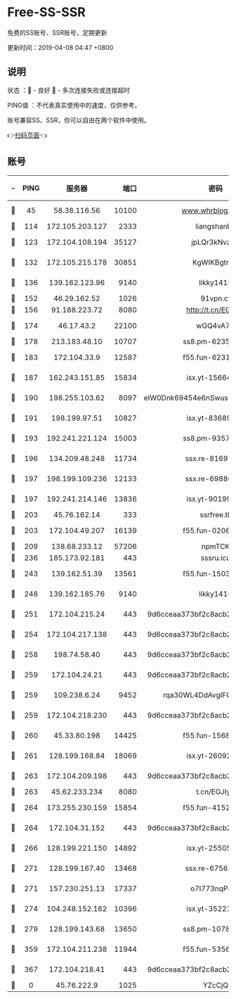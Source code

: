 # Free-SS-SSR

免费的SS账号、SSR账号，定期更新

更新时间：2019-04-08 04:47 +0800

## 说明

状态     ：🙂 - 良好 🙁 - 多次连接失败或连接超时

PING值   ：不代表真实使用中的速度，仅供参考。

账号兼容SS、SSR，你可以自由在两个软件中使用。

👉[扫码页面](https://liesauer.github.io/Free-SS-SSR/)👈

## 账号

|-|PING|服务器|端口|密码|加密方式|区域|
|:----:|:----:|:-----:|-----:|:----:|:----:|:----:|
|🙂|45|58.38.116.56|10100|www.whrblog.online|aes-256-cfb|CN|
|🙂|114|172.105.203.127|2333|liangshanbo|chacha20|JP|
|🙂|123|172.104.108.194|35127|jpLQr3kNvzJG|aes-256-cfb|JP|
|🙂|132|172.105.215.178|30851|KgWIKBgtrjzT|aes-256-cfb|JP|
|🙂|136|139.162.123.96|9140|likky1415|aes-256-cfb|JP|
|🙂|152|46.29.162.52|1026|91vpn.cf|rc4-md5|RU|
|🙂|156|91.188.223.72|8080|http://t.cn/EGJIyrl|rc4-md5|RU|
|🙂|174|46.17.43.2|22100|wGQ4vA7D|aes-256-gcm|RU|
|🙂|178|213.183.48.10|10707|ss8.pm-62353163|rc4-md5|RU|
|🙂|183|172.104.33.9|12587|f55.fun-62319009|aes-256-cfb|SG|
|🙂|187|162.243.151.85|15834|isx.yt-15664779|aes-256-cfb|US|
|🙂|190|198.255.103.62|8097|eIW0Dnk69454e6nSwuspv9DmS201tQ0D|aes-256-cfb|US|
|🙂|191|198.199.97.51|10827|isx.yt-83689469|aes-256-cfb|US|
|🙂|193|192.241.221.124|15003|ss8.pm-93570423|aes-256-cfb|US|
|🙂|196|134.209.48.248|11734|ssx.re-81697761|aes-256-cfb|US|
|🙂|197|198.199.109.236|12133|ssx.re-69880169|aes-256-cfb|US|
|🙂|197|192.241.214.146|13836|isx.yt-90199360|aes-256-cfb|US|
|🙂|203|45.76.162.14|333|ssrfree.tk|rc4|SG|
|🙂|203|172.104.49.207|16139|f55.fun-02064603|aes-256-cfb|SG|
|🙂|209|138.68.233.12|57206|npmTCK|rc4-md5|US|
|🙂|236|185.173.92.181|443|sssru.icu|rc4-md5|RU|
|🙂|243|139.162.51.39|13561|f55.fun-15030529|aes-256-cfb|SG|
|🙂|248|139.162.185.76|9140|likky1415|aes-256-cfb|DE|
|🙂|251|172.104.215.24|443|9d6cceaa373bf2c8acb22e60b6a58be6|aes-256-cfb|US|
|🙂|254|172.104.217.138|443|9d6cceaa373bf2c8acb22e60b6a58be6|aes-256-cfb|US|
|🙂|258|198.74.58.40|443|9d6cceaa373bf2c8acb22e60b6a58be6|aes-256-cfb|US|
|🙂|259|172.104.24.21|443|9d6cceaa373bf2c8acb22e60b6a58be6|aes-256-cfb|US|
|🙂|259|109.238.6.24|9452|rqa30WL4DdAvgIFG6Fs3znzTa|aes-256-cfb|FR|
|🙂|259|172.104.218.230|443|9d6cceaa373bf2c8acb22e60b6a58be6|aes-256-cfb|US|
|🙂|260|45.33.80.198|14425|f55.fun-15681985|aes-256-cfb|US|
|🙂|261|128.199.168.84|18069|isx.yt-26092069|aes-256-cfb|SG|
|🙂|263|172.104.209.198|443|9d6cceaa373bf2c8acb22e60b6a58be6|aes-256-cfb|US|
|🙂|263|45.62.233.234|8080|t.cn/EGJIyrl|rc4-md5|CA|
|🙂|264|173.255.230.159|15854|f55.fun-41521636|aes-256-cfb|US|
|🙂|264|172.104.31.152|443|9d6cceaa373bf2c8acb22e60b6a58be6|aes-256-cfb|US|
|🙂|266|128.199.221.150|14892|isx.yt-25505033|aes-256-cfb|SG|
|🙂|271|128.199.167.40|13468|ssx.re-67563854|aes-256-cfb|SG|
|🙂|271|157.230.251.13|17337|o7I773nqP8ug|aes-256-cfb|SG|
|🙂|274|104.248.152.162|10396|isx.yt-35221606|aes-256-cfb|SG|
|🙂|279|128.199.143.68|13650|ss8.pm-10789087|aes-256-cfb|SG|
|🙂|359|172.104.211.238|11944|f55.fun-53560857|aes-256-cfb|US|
|🙂|367|172.104.218.41|443|9d6cceaa373bf2c8acb22e60b6a58be6|aes-256-cfb|US|
|🙁|0|45.76.222.9|1025|YZcCjQ|rc4-md5|JP|
